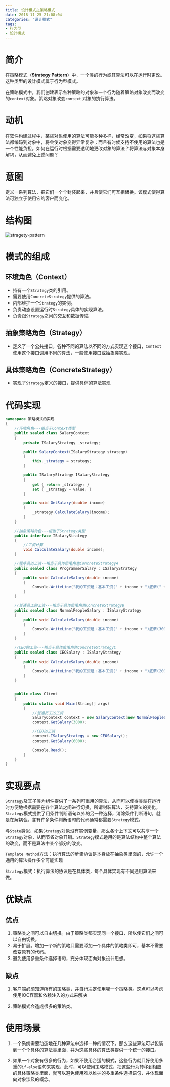 ```yaml
---
title: 设计模式之策略模式
date: 2018-11-25 21:08:04
categories: "设计模式"
tags:
- 行为型
- 设计模式
---
```


# 简介
在策略模式（**Strategy Pattern**）中，一个类的行为或其算法可以在运行时更改。这种类型的设计模式属于行为型模式。

在策略模式中，我们创建表示各种策略的对象和一个行为随着策略对象改变而改变的`context`对象。策略对象改变`context` 对象的执行算法。

# 动机
在软件构建过程中，某些对象使用的算法可能多种多样，经常改变，如果将这些算法都编码到对象中，将会使对象变得异常复杂；而且有时候支持不使用的算法也是一个性能负担。如何在运行时根据需要透明地更改对象的算法？将算法与对象本身解耦，从而避免上述问题？

# 意图
定义一系列算法，把它们一个个封装起来，并且使它们可互相替换。该模式使得算法可独立于使用它的客户而变化。

# 结构图
![stragety-pattern](stragety-pattern.png)

# 模式的组成
## 环境角色（Context）
- 持有一个`Strategy`类的引用。
- 需要使用`ConcreteStrategy`提供的算法。
- 内部维护一个`Strategy`的实例。
- 负责动态设置运行时`Strategy`具体的实现算法。
- 负责跟`Strategy`之间的交互和数据传递

## 抽象策略角色（Strategy）
- 定义了一个公共接口，各种不同的算法以不同的方式实现这个接口，`Context`使用这个接口调用不同的算法，一般使用接口或抽象类实现。

## 具体策略角色（ConcreteStrategy）
- 实现了`Strategy`定义的接口，提供具体的算法实现

# 代码实现

```csharp
namespace 策略模式的实现
{
    //环境角色---相当于Context类型
    public sealed class SalaryContext
    {
        private ISalaryStrategy _strategy;

        public SalaryContext(ISalaryStrategy strategy)
        {
            this._strategy = strategy;
        }

        public ISalaryStrategy ISalaryStrategy
        {
            get { return _strategy; }
            set { _strategy = value; }
        }

        public void GetSalary(double income)
        {
            _strategy.CalculateSalary(income);
        }
    }

    //抽象策略角色---相当于Strategy类型
    public interface ISalaryStrategy
    {
        //工资计算
        void CalculateSalary(double income);
    }

    //程序员的工资--相当于具体策略角色ConcreteStrategyA
    public sealed class ProgrammerSalary : ISalaryStrategy
    {
        public void CalculateSalary(double income)
        {
            Console.WriteLine("我的工资是：基本工资(" + income + ")底薪(" + 8000 + ")+加班费+项目奖金（10%）");
        }
    }

    //普通员工的工资---相当于具体策略角色ConcreteStrategyB
    public sealed class NormalPeopleSalary : ISalaryStrategy
    {
        public void CalculateSalary(double income)
        {
            Console.WriteLine("我的工资是：基本工资(" + income + ")底薪(3000)+加班费");
        }
    }

    //CEO的工资---相当于具体策略角色ConcreteStrategyC
    public sealed class CEOSalary : ISalaryStrategy
    {
        public void CalculateSalary(double income)
        {
            Console.WriteLine("我的工资是：基本工资(" + income + ")底薪(20000)+项目奖金(20%)+公司股票");
        }
    }


    public class Client
    {
        public static void Main(String[] args)
        {
            //普通员工的工资
            SalaryContext context = new SalaryContext(new NormalPeopleSalary());
            context.GetSalary(3000);

            //CEO的工资
            context.ISalaryStrategy = new CEOSalary();
            context.GetSalary(6000);

            Console.Read();
        }
    }
}
```

# 实现要点
`Strategy`及其子类为组件提供了一系列可重用的算法，从而可以使得类型在运行时方便地根据需要在各个算法之间进行切换，所谓封装算法，支持算法的变化。`Strategy`模式提供了用条件判断语句以外的另一种选择，消除条件判断语句，就是在解耦合。含有许多条件判断语句的代码通常都需要`Strategy`模式。

与`State`类似，如果`Strategy`对象没有实例变量，那么各个上下文可以共享一个`Strategy`对象，从而节省对象开销。`Strategy`模式适用的是算法结构中整个算法的改变，而不是算法中某个部分的改变。

`Template Method`方法：执行算法的步骤协议是本身放在抽象类里面的，允许一个通用的算法操作多个可能实现

`Strategy`模式：执行算法的协议是在具体类，每个具体实现有不同通用算法来做。

# 优缺点

## 优点
1. 策略类之间可以自由切换。由于策略类都实现同一个接口，所以使它们之间可以自由切换。
2. 易于扩展。增加一个新的策略只需要添加一个具体的策略类即可，基本不需要改变原有的代码。
3. 避免使用多重条件选择语句，充分体现面向对象设计思想。

## 缺点
1. 客户端必须知道所有的策略类，并自行决定使用哪一个策略类。这点可以考虑使用IOC容器和依赖注入的方式来解决
        
2. 策略模式会造成很多的策略类。

# 使用场景
1. 一个系统需要动态地在几种算法中选择一种的情况下。那么这些算法可以包装到一个个具体的算法类里面，并为这些具体的算法类提供一个统一的接口。

2. 如果一个对象有很多的行为，如果不使用合适的模式，这些行为就只好使用多重的`if-else`语句来实现，此时，可以使用策略模式，把这些行为转移到相应的具体策略类里面，就可以避免使用难以维护的多重条件选择语句，并体现面向对象涉及的概念。
